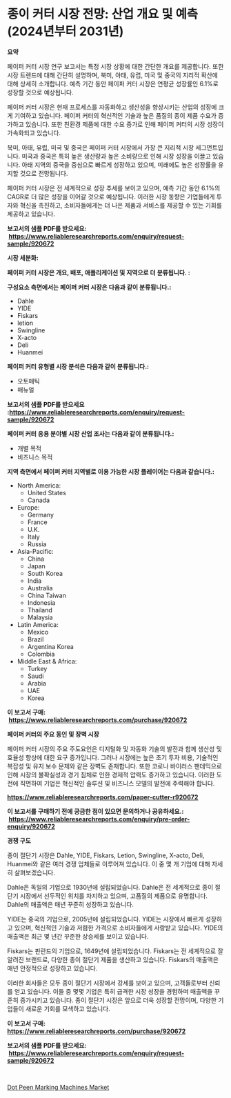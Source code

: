 <p><h1>종이 커터 시장 전망: 산업 개요 및 예측 (2024년부터 2031년)</h1></p><p><strong>요약</strong></p>
<p><p>페이퍼 커터 시장 연구 보고서는 특정 시장 상황에 대한 간단한 개요를 제공합니다. 또한 시장 트렌드에 대해 간단히 설명하며, 북미, 아태, 유럽, 미국 및 중국의 지리적 확산에 대해 상세히 소개합니다. 예측 기간 동안 페이퍼 커터 시장은 연평균 성장률인 6.1%로 성장할 것으로 예상됩니다.</p><p>페이퍼 커터 시장은 현재 프로세스를 자동화하고 생산성을 향상시키는 산업의 성장에 크게 기여하고 있습니다. 페이퍼 커터의 혁신적인 기술과 높은 품질의 종이 제품 수요가 증가하고 있습니다. 또한 친환경 제품에 대한 수요 증가로 인해 페이퍼 커터의 시장 성장이 가속화되고 있습니다.</p><p>북미, 아태, 유럽, 미국 및 중국은 페이퍼 커터 시장에서 가장 큰 지리적 시장 세그먼트입니다. 미국과 중국은 특히 높은 생산량과 높은 소비량으로 인해 시장 성장을 이끌고 있습니다. 아태 지역의 중국을 중심으로 빠르게 성장하고 있으며, 미래에도 높은 성장률을 유지할 것으로 전망됩니다.</p><p>페이퍼 커터 시장은 전 세계적으로 성장 추세를 보이고 있으며, 예측 기간 동안 6.1%의 CAGR로 더 많은 성장을 이어갈 것으로 예상됩니다. 이러한 시장 동향은 기업들에게 투자와 혁신을 촉진하고, 소비자들에게는 더 나은 제품과 서비스를 제공할 수 있는 기회를 제공하고 있습니다.</p></p>
<p><strong>보고서의 샘플 PDF를 받으세요: &nbsp;<a href="https://www.reliableresearchreports.com/enquiry/request-sample/920672">https://www.reliableresearchreports.com/enquiry/request-sample/920672</a></strong></p>
<p><strong>시장 세분화:</strong></p>
<p><strong> 페이퍼 커터 시장은 개요, 배포, 애플리케이션 및 지역으로 더 분류됩니다. :</strong></p>
<p><strong>구성요소 측면에서는 페이퍼 커터 시장은 다음과 같이 분류됩니다.:</strong></p>
<p><ul><li>Dahle</li><li>YIDE</li><li>Fiskars</li><li>letion</li><li>Swingline</li><li>X-acto</li><li>Deli</li><li>Huanmei</li></ul></p>
<p><strong> 페이퍼 커터 유형별 시장 분석은 다음과 같이 분류됩니다.:</strong></p>
<p><ul><li>오토매틱</li><li>매뉴얼</li></ul></p>
<p><strong>보고서의 샘플 PDF를 받으세요 :<a href="https://www.reliableresearchreports.com/enquiry/request-sample/920672">https://www.reliableresearchreports.com/enquiry/request-sample/920672</a></strong></p>
<p><strong> 페이퍼 커터 응용 분야별 시장 산업 조사는 다음과 같이 분류됩니다.:</strong></p>
<p><ul><li>개별 목적</li><li>비즈니스 목적</li></ul></p>
<p><strong>지역 측면에서 페이퍼 커터 지역별로 이용 가능한 시장 플레이어는 다음과 같습니다.:</strong></p>
<p><ul>
    <li>
        North America:
        <ul>
            <li>United States</li>
            <li>Canada</li>
        </ul>
    </li>
    <li>
        Europe:
        <ul>
            <li>Germany</li>
            <li>France</li>
            <li>U.K.</li>
            <li>Italy</li>
            <li>Russia</li>
        </ul>
    </li>
    <li>
        Asia-Pacific:
        <ul>
            <li>China</li>
            <li>Japan</li>
            <li>South Korea</li>
            <li>India</li>
            <li>Australia</li>
            <li>China Taiwan</li>
            <li>Indonesia</li>
            <li>Thailand</li>
            <li>Malaysia</li>
        </ul>
    </li>
    <li>
        Latin America:
        <ul>
            <li>Mexico</li>
            <li>Brazil</li>
            <li>Argentina Korea</li>
            <li>Colombia</li>
        </ul>
    </li>
    <li>
        Middle East & Africa:
        <ul>
            <li>Turkey</li>
            <li>Saudi</li>
            <li>Arabia</li>
            <li>UAE</li>
            <li>Korea</li>
        </ul>
    </li>
    </ul></p>
<p><strong>이 보고서 구매: &nbsp;<a href="https://www.reliableresearchreports.com/purchase/920672">https://www.reliableresearchreports.com/purchase/920672</a></strong></p>
<p><strong>페이퍼 커터의 주요 동인 및 장벽 시장</strong></p>
<p><p>페이퍼 커터 시장의 주요 주도요인은 디지털화 및 자동화 기술의 발전과 함께 생산성 및 효율성 향상에 대한 요구 증가입니다. 그러나 시장에는 높은 초기 투자 비용, 기술적인 복잡성 및 유지 보수 문제와 같은 장벽도 존재합니다. 또한 코로나 바이러스 팬데믹으로 인해 시장의 불확실성과 경기 침체로 인한 경제적 압력도 증가하고 있습니다. 이러한 도전에 직면하여 기업은 혁신적인 솔루션 및 비즈니스 모델의 발전에 주력해야 합니다.</p></p>
<p><strong><a href="https://www.reliableresearchreports.com/paper-cutter-r920672">https://www.reliableresearchreports.com/paper-cutter-r920672</a></strong></p>
<p><strong>이 보고서를 구매하기 전에 궁금한 점이 있으면 문의하거나 공유하세요.: &nbsp;<a href="https://www.reliableresearchreports.com/enquiry/pre-order-enquiry/920672">https://www.reliableresearchreports.com/enquiry/pre-order-enquiry/920672</a></strong></p>
<p><strong>경쟁 구도</strong></p>
<p><p>종이 절단기 시장은 Dahle, YIDE, Fiskars, Letion, Swingline, X-acto, Deli, Huanmei와 같은 여러 경쟁 업체들로 이루어져 있습니다. 이 중 몇 개 기업에 대해 자세히 살펴보겠습니다. </p><p>Dahle은 독일의 기업으로 1930년에 설립되었습니다. Dahle은 전 세계적으로 종이 절단기 시장에서 선두적인 위치를 차지하고 있으며, 고품질의 제품으로 유명합니다. Dahle의 매출액은 매년 꾸준히 성장하고 있습니다.</p><p>YIDE는 중국의 기업으로, 2005년에 설립되었습니다. YIDE는 시장에서 빠르게 성장하고 있으며, 혁신적인 기술과 저렴한 가격으로 소비자들에게 사랑받고 있습니다. YIDE의 매출액은 최근 몇 년간 꾸준한 상승세를 보이고 있습니다.</p><p>Fiskars는 핀란드의 기업으로, 1649년에 설립되었습니다. Fiskars는 전 세계적으로 잘 알려진 브랜드로, 다양한 종이 절단기 제품을 생산하고 있습니다. Fiskars의 매출액은 매년 안정적으로 성장하고 있습니다.</p><p>이러한 회사들은 모두 종이 절단기 시장에서 강세를 보이고 있으며, 고객들로부터 신뢰를 얻고 있습니다. 이들 중 몇몇 기업은 특히 급격한 시장 성장을 경험하며 매출액을 꾸준히 증가시키고 있습니다. 종이 절단기 시장은 앞으로 더욱 성장할 전망이며, 다양한 기업들이 새로운 기회를 모색하고 있습니다.</p></p>
<p><strong>이 보고서 구매: &nbsp; <a href="https://www.reliableresearchreports.com/purchase/920672">https://www.reliableresearchreports.com/purchase/920672</a></strong></p>
<p><strong>보고서의 샘플 PDF를 받으세요: &nbsp;<a href="https://www.reliableresearchreports.com/enquiry/request-sample/920672">https://www.reliableresearchreports.com/enquiry/request-sample/920672</a></strong><strong></strong></p>
<p>&nbsp;</p>
<p><p><a href="https://fearless-okapi-6c8.notion.site/Dot-Peen-Marking-Machines-Market-Size-Market-Outlook-and-Market-Forecast-2024-to-2031-87c7de0d77fa479e86562f72765cab19">Dot Peen Marking Machines Market</a></p></p>